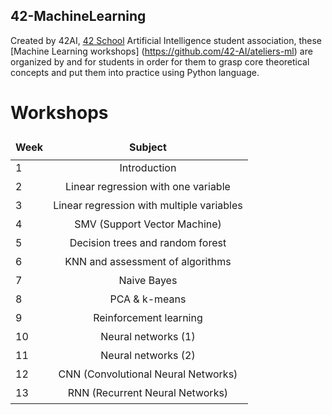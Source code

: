## 42-MachineLearning

Created by 42AI, [42 School](https://www.42.fr) Artificial Intelligence student association, these [Machine Learning workshops] (https://github.com/42-AI/ateliers-ml) are organized by and for students in order for them to grasp core theoretical concepts and put them into practice using Python language.

# Workshops

<table width="100%">
  <thead>
  <tr>
    <td height="40px" align="center" cellpadding="0">
      <strong>Week</strong>
    </td>
    <td align="center" cellpadding="0">
      <span style="width:70px">&nbsp;</span><strong>Subject</strong><span style="width:50px">&nbsp;</span>
    </td>
  </tr>
  </thead>
  <tbody>
    <tr>
      <td valign="top" height="30px">1</td>
      <td valign="top" align="center">Introduction</td>
    </tr>
    <tr>
      <td valign="top" height="30px">2</td>
      <td valign="top" align="center">Linear regression with one variable</td>
    </tr>
    <tr>
      <td valign="top" height="30px">3</td>
      <td valign="top" align="center">Linear regression with multiple variables</td>
    </tr>
    <tr>
      <td valign="top" height="30px">4</td>
      <td valign="top" align="center">SMV (Support Vector Machine)</td>
    </tr>
    <tr>
      <td valign="top" height="30px">5</td>
      <td valign="top" align="center">Decision trees and random forest</td>
    </tr>
    <tr>
      <td valign="top" height="30px">6</td>
      <td valign="top" align="center">KNN and assessment of algorithms</td>
    </tr>
    <tr>
      <td valign="top" height="30px">7</td>
      <td valign="top" align="center">Naive Bayes</td>
    </tr>
    <tr>
      <td valign="top" height="30px">8</td>
      <td valign="top" align="center">PCA & k-means</td>
    </tr>
    <tr>
      <td valign="top" height="30px">9</td>
      <td valign="top" align="center">Reinforcement learning</td>
    </tr>
    <tr>
      <td valign="top" height="30px">10</td>
      <td valign="top" align="center">Neural networks (1)</td>
    </tr>
    <tr>
      <td valign="top" height="30px">11</td>
      <td valign="top" align="center">Neural networks (2)</td>
    </tr>
    <tr>
      <td valign="top" height="30px">12</td>
      <td valign="top" align="center">CNN (Convolutional Neural Networks)</td>
    </tr>
    <tr>
      <td valign="top" height="30px">13</td>
      <td valign="top" align="center">RNN (Recurrent Neural Networks)</td>
    </tr>
  </tbody>
</table>
